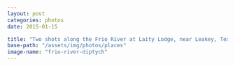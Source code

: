 ```yaml
---
layout: post
categories: photos
date: 2015-01-15

title: "Two shots along the Frio River at Laity Lodge, near Leakey, Texas"
base-path: "/assets/img/photos/places"
image-name: "frio-river-diptych"
---
```

